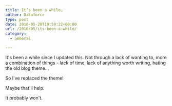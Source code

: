```yaml
---
title: It’s been a while…
author: Dataforce
type: post
date: 2016-05-28T19:59:22+00:00
url: /2016/05/its-been-a-while/
category:
  - General

---
```

It's been a while since I updated this. Not through a lack of wanting to, more a combination of things - lack of time, lack of anything worth writing, hating the old blog theme...

So I've replaced the theme!

Maybe that'll help.

It probably won't.
